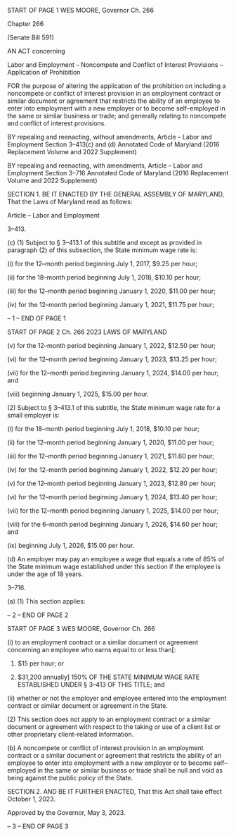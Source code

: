 START OF PAGE 1
WES MOORE, Governor Ch. 266

Chapter 266

(Senate Bill 591)

AN ACT concerning

Labor and Employment – Noncompete and Conflict of Interest Provisions –
Application of Prohibition

FOR the purpose of altering the application of the prohibition on including a noncompete
or conflict of interest provision in an employment contract or similar document or
agreement that restricts the ability of an employee to enter into employment with a
new employer or to become self–employed in the same or similar business or trade;
and generally relating to noncompete and conflict of interest provisions.

BY repealing and reenacting, without amendments,
Article – Labor and Employment
Section 3–413(c) and (d)
Annotated Code of Maryland
(2016 Replacement Volume and 2022 Supplement)

BY repealing and reenacting, with amendments,
Article – Labor and Employment
Section 3–716
Annotated Code of Maryland
(2016 Replacement Volume and 2022 Supplement)

SECTION 1. BE IT ENACTED BY THE GENERAL ASSEMBLY OF MARYLAND,
That the Laws of Maryland read as follows:

Article – Labor and Employment

3–413.

(c) (1) Subject to § 3–413.1 of this subtitle and except as provided in paragraph
(2) of this subsection, the State minimum wage rate is:

(i) for the 12–month period beginning July 1, 2017, $9.25 per hour;

(ii) for the 18–month period beginning July 1, 2018, $10.10 per hour;

(iii) for the 12–month period beginning January 1, 2020, $11.00 per
hour;

(iv) for the 12–month period beginning January 1, 2021, $11.75 per
hour;

– 1 –
END OF PAGE 1

START OF PAGE 2
Ch. 266 2023 LAWS OF MARYLAND

(v) for the 12–month period beginning January 1, 2022, $12.50 per
hour;

(vi) for the 12–month period beginning January 1, 2023, $13.25 per
hour;

(vii) for the 12–month period beginning January 1, 2024, $14.00 per
hour; and

(viii) beginning January 1, 2025, $15.00 per hour.

(2) Subject to § 3–413.1 of this subtitle, the State minimum wage rate for
a small employer is:

(i) for the 18–month period beginning July 1, 2018, $10.10 per hour;

(ii) for the 12–month period beginning January 1, 2020, $11.00 per
hour;

(iii) for the 12–month period beginning January 1, 2021, $11.60 per
hour;

(iv) for the 12–month period beginning January 1, 2022, $12.20 per
hour;

(v) for the 12–month period beginning January 1, 2023, $12.80 per
hour;

(vi) for the 12–month period beginning January 1, 2024, $13.40 per
hour;

(vii) for the 12–month period beginning January 1, 2025, $14.00 per
hour;

(viii) for the 6–month period beginning January 1, 2026, $14.60 per
hour; and

(ix) beginning July 1, 2026, $15.00 per hour.

(d) An employer may pay an employee a wage that equals a rate of 85% of the
State minimum wage established under this section if the employee is under the age of 18
years.

3–716.

(a) (1) This section applies:

– 2 –
END OF PAGE 2

START OF PAGE 3
WES MOORE, Governor Ch. 266

(i) to an employment contract or a similar document or agreement
concerning an employee who earns equal to or less than[:

1. $15 per hour; or

2. $31,200 annually] 150% OF THE STATE MINIMUM
WAGE RATE ESTABLISHED UNDER § 3–413 OF THIS TITLE; and

(ii) whether or not the employer and employee entered into the
employment contract or similar document or agreement in the State.

(2) This section does not apply to an employment contract or a similar
document or agreement with respect to the taking or use of a client list or other proprietary
client–related information.

(b) A noncompete or conflict of interest provision in an employment contract or a
similar document or agreement that restricts the ability of an employee to enter into
employment with a new employer or to become self–employed in the same or similar
business or trade shall be null and void as being against the public policy of the State.

SECTION 2. AND BE IT FURTHER ENACTED, That this Act shall take effect
October 1, 2023.

Approved by the Governor, May 3, 2023.

– 3 –
END OF PAGE 3